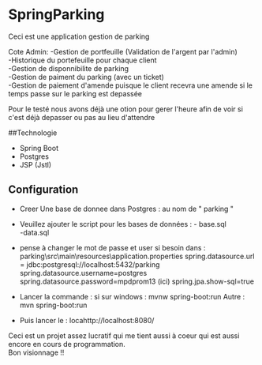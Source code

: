 # SpringParking
Ceci est une application gestion de parking

Cote Admin:
-Gestion de portfeuille (Validation de l'argent par l'admin)  
-Historique du portefeuille pour chaque client  
-Gestion de disponnibilite de parking  
-Gestion de paiment du parking (avec un ticket)  
-Gestion de paiement d'amende puisque le client recevra une amende si le temps passe sur le parking est depassée  


Pour le testé nous avons déjà une otion pour gerer l'heure afin de voir si c'est déjà depasser ou pas au lieu d'attendre  

##Technologie  
 - Spring Boot  
 - Postgres  
 - JSP (Jstl)  

## Configuration 

- Creer Une base de donnee dans Postgres : au nom de " parking "    
- Veuillez ajouter le script pour les bases de données : - base.sql  
                                                            -data.sql
                                                        

- pense à changer le mot de passe et user si besoin dans : parking\src\main\resources\application.properties
        spring.datasource.url = jdbc:postgresql://localhost:5432/parking
        spring.datasource.username=postgres
        spring.datasource.password=mpdprom13 (ici)
        spring.jpa.show-sql=true 

- Lancer la commande : si sur windows : mvnw spring-boot:run
                        Autre : mvn spring-boot:run

- Puis lancer le : locahttp://localhost:8080/



Ceci est un projet assez lucratif qui me tient aussi à coeur qui est aussi encore en cours de programmation.    
 Bon visionnage !! 

